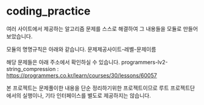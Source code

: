 # coding_practice
여러 사이트에서 제공하는 알고리즘 문제를 스스로 해결하여 그 내용들을 모듈로 만들어보았습니다.

모듈의 명명규칙은 아래와 같습니다.
문제제공사이트-레벨-문제이름

해당 문제들은 아래 주소에서 확인하실 수 있습니다.
programmers-lv2-string_compression : https://programmers.co.kr/learn/courses/30/lessons/60057

본 프로젝트는 문제풀이한 내용을 단순 정리하기위한 프로젝트이므로 루트 프로젝트단에서의 실행이나, 기타 인터페이스를 별도로 제공하지는 않습니다.
